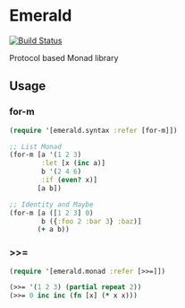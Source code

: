 # Emerald

[![Build Status](https://travis-ci.org/halcat0x15a/emerald.png?branch=master)](https://travis-ci.org/halcat0x15a/emerald)

Protocol based Monad library

## Usage

### for-m

```clojure
(require '[emerald.syntax :refer [for-m]])

;; List Monad
(for-m [a '(1 2 3)
        :let [x (inc a)]
        b '(2 4 6)
        :if (even? x)]
       [a b])

;; Identity and Maybe
(for-m [a ([1 2 3] 0)
        b ({:foo 2 :bar 3} :baz)]
       (+ a b))
```

### >>=

```clojure
(require '[emerald.monad :refer [>>=]])

(>>= '(1 2 3) (partial repeat 2))
(>>= 0 inc inc (fn [x] (* x x)))
```
